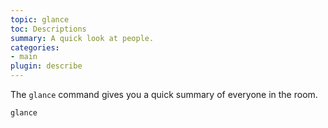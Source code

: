 ```yaml
---
topic: glance
toc: Descriptions
summary: A quick look at people.
categories:
- main
plugin: describe
---
```


The `glance` command gives you a quick summary of everyone in the room.

`glance`